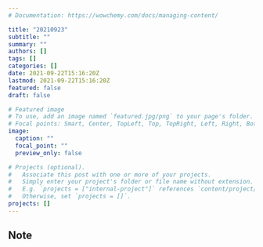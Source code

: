```yaml
---
# Documentation: https://wowchemy.com/docs/managing-content/

title: "20210923"
subtitle: ""
summary: ""
authors: []
tags: []
categories: []
date: 2021-09-22T15:16:20Z
lastmod: 2021-09-22T15:16:20Z
featured: false
draft: false

# Featured image
# To use, add an image named `featured.jpg/png` to your page's folder.
# Focal points: Smart, Center, TopLeft, Top, TopRight, Left, Right, BottomLeft, Bottom, BottomRight.
image:
  caption: ""
  focal_point: ""
  preview_only: false

# Projects (optional).
#   Associate this post with one or more of your projects.
#   Simply enter your project's folder or file name without extension.
#   E.g. `projects = ["internal-project"]` references `content/project/deep-learning/index.md`.
#   Otherwise, set `projects = []`.
projects: []
---
```


## Note

